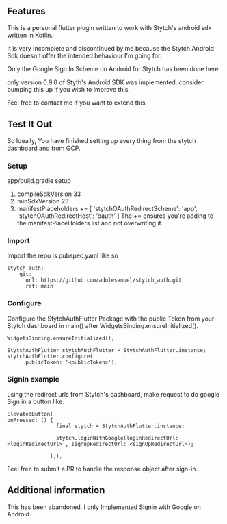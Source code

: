 <!--
This README describes the package. If you publish this package to pub.dev,
this README's contents appear on the landing page for your package.

For information about how to write a good package README, see the guide for
[writing package pages](https://dart.dev/guides/libraries/writing-package-pages).

For general information about developing packages, see the Dart guide for
[creating packages](https://dart.dev/guides/libraries/create-library-packages)
and the Flutter guide for
[developing packages and plugins](https://flutter.dev/developing-packages).
-->

## Features

This is a personal flutter plugin written to work with Stytch's android sdk written in Kotlin.

It is very Incomplete and discontinued by me because the Stytch Android Sdk doesn't offer the intended behaviour I'm going for.

Only the Google Sign In Scheme on Android for Stytch has been done here.

only version 0.9.0 of Styth's Android SDK was implemented.
consider bumping this up if you wish to improve this.

Feel free to contact me if you want to extend this.


## Test It Out

So Ideally, You have finished setting up every thing from the stytch dashboard
and from GCP.

### Setup
app/build.gradle setup
1. compileSdkVersion 33
2. minSdkVersion 23
3.  manifestPlaceholders += [
            'stytchOAuthRedirectScheme': 'app',
            'stytchOAuthRedirectHost': 'oauth'
        ]
    The += ensures you're adding to the manifestPlaceHolders list and not overwriting it.

### Import
Import the repo is pubspec.yaml like so
```
stytch_auth:
    git:
      url: https://github.com/adolesamuel/stytch_auth.git
      ref: main
```

### Configure
Configure the StytchAuthFlutter Package with the public Token from your Stytch dashboard in main() after WidgetsBinding.ensureInitialized().
```
WidgetsBinding.ensureInitialized();

StytchAuthFlutter stytchAuthFlutter = StytchAuthFlutter.instance;
stytchAuthFlutter.configure(
      publicToken: '<publicToken>');
```

### SignIn example
using the redirect urls from Stytch's dashboard, make request to do google Sign in a button like.

```
ElevatedButton(
onPressed: () {
                final stytch = StytchAuthFlutter.instance;
                
                stytch.loginWithGoogle(loginRedirectUrl:<loginRedirectUrl> , signupRedirectUrl: <signUpRedirectUrl>);
                
              },), 
```

Feel free to submit a PR to handle the response object after sign-in.


## Additional information

This has been abandoned. I only Implemented Signin with Google on Android.

